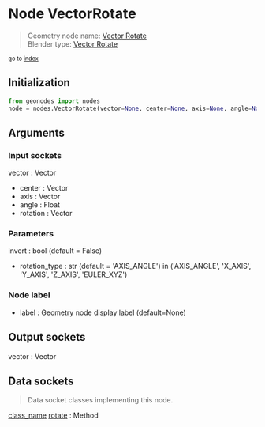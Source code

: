 
# Node VectorRotate

> Geometry node name: [Vector Rotate](https://docs.blender.org/manual/en/latest/modeling/geometry_nodes/material/vector_rotate.html)<br>
  Blender type: [Vector Rotate](https://docs.blender.org/api/current/bpy.types.ShaderNodeVectorRotate.html)
  
<sub>go to [index](/docs/index.md)</sub>

## Initialization

```python
from geonodes import nodes
node = nodes.VectorRotate(vector=None, center=None, axis=None, angle=None, rotation=None, invert=False, rotation_type='AXIS_ANGLE', label=None)
```



## Arguments


### Input sockets

vector : Vector
- center : Vector
- axis : Vector
- angle : Float
- rotation : Vector

### Parameters

invert : bool (default = False)
- rotation_type : str (default = 'AXIS_ANGLE') in ('AXIS_ANGLE', 'X_AXIS', 'Y_AXIS', 'Z_AXIS', 'EULER_XYZ')

### Node label

- label : Geometry node display label (default=None)

## Output sockets

vector : Vector

## Data sockets

> Data socket classes implementing this node.
  
[class_name](docs/sockets/Vector.md) [rotate](docs/sockets/Vector.md#rotate) : Method

